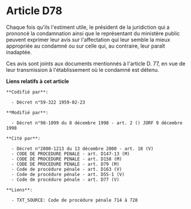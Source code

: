 # Article D78

Chaque fois qu'ils l'estiment utile, le président de la juridiction qui a prononcé la condamnation ainsi que le représentant
du ministère public peuvent exprimer leur avis sur l'affectation qui leur semble la mieux appropriée au condamné ou sur celle
qui, au contraire, leur paraît inadaptée.

Ces avis sont joints aux documents mentionnés à l'article D. 77, en vue de leur transmission à l'établissement où le condamné
est détenu.

**Liens relatifs à cet article**

	**Codifié par**:

	  - Décret n°59-322 1959-02-23

	**Modifié par**:

	  - Décret n°98-1099 du 8 décembre 1998 - art. 2 () JORF 9 décembre 1998

	**Cité par**:

	  - Décret n°2000-1213 du 13 décembre 2000 - art. 18 (V)
	  - CODE DE PROCEDURE PENALE - art. D147-13 (M)
	  - CODE DE PROCEDURE PENALE - art. D158 (M)
	  - CODE DE PROCEDURE PENALE - art. D79 (M)
	  - Code de procédure pénale - art. D163 (V)
	  - Code de procédure pénale - art. D55-1 (V)
	  - Code de procédure pénale - art. D77 (V)

	**Liens**:

	  - TXT_SOURCE: Code de procédure pénale 714 à 728
